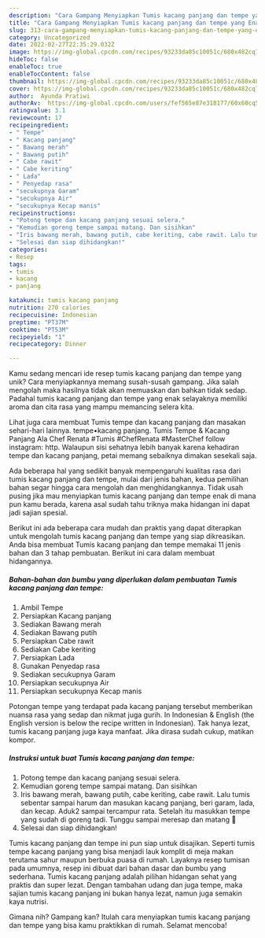 ```yaml
---
description: "Cara Gampang Menyiapkan Tumis kacang panjang dan tempe yang Enak Banget"
title: "Cara Gampang Menyiapkan Tumis kacang panjang dan tempe yang Enak Banget"
slug: 313-cara-gampang-menyiapkan-tumis-kacang-panjang-dan-tempe-yang-enak-banget
category: Uncategorized
date: 2022-02-27T22:35:29.032Z
image: https://img-global.cpcdn.com/recipes/93233da85c10051c/680x482cq70/tumis-kacang-panjang-dan-tempe-foto-resep-utama.jpg
hideToc: false
enableToc: true
enableTocContent: false
thumbnail: https://img-global.cpcdn.com/recipes/93233da85c10051c/680x482cq70/tumis-kacang-panjang-dan-tempe-foto-resep-utama.jpg
cover: https://img-global.cpcdn.com/recipes/93233da85c10051c/680x482cq70/tumis-kacang-panjang-dan-tempe-foto-resep-utama.jpg
author:  Ayunda Pratiwi
authorAv:  https://img-global.cpcdn.com/users/fef565e87e318177/60x60cq50/avatar.jpg
ratingvalue: 3.1
reviewcount: 17
recipeingredient:
- " Tempe"
- " Kacang panjang"
- " Bawang merah"
- " Bawang putih"
- " Cabe rawit"
- " Cabe keriting"
- " Lada"
- " Penyedap rasa"
- "secukupnya Garam"
- "secukupnya Air"
- "secukupnya Kecap manis"
recipeinstructions:
- "Potong tempe dan kacang panjang sesuai selera."
- "Kemudian goreng tempe sampai matang. Dan sisihkan"
- "Iris bawang merah, bawang putih, cabe keriting, cabe rawit. Lalu tumis sebentar sampai harum dan masukan kacang panjang, beri garam, lada, dan kecap. Aduk2 sampai tercampur rata. Setelah itu masukkan tempe yang sudah di goreng tadi. Tunggu sampai meresap dan matang 🥰"
- "Selesai dan siap dihidangkan!"
categories:
- Resep
tags:
- tumis
- kacang
- panjang

katakunci: tumis kacang panjang 
nutrition: 270 calories
recipecuisine: Indonesian
preptime: "PT37M"
cooktime: "PT53M"
recipeyield: "1"
recipecategory: Dinner

---
```



Kamu sedang mencari ide resep tumis kacang panjang dan tempe yang unik? Cara menyiapkannya memang susah-susah gampang. Jika salah mengolah maka hasilnya tidak akan memuaskan dan bahkan tidak sedap. Padahal tumis kacang panjang dan tempe yang enak selayaknya memiliki aroma dan cita rasa yang mampu memancing selera kita.


Lihat juga cara membuat Tumis tempe dan kacang panjang dan masakan sehari-hari lainnya. tempe•kacang panjang. Tumis Tempe &amp; Kacang Panjang Ala Chef Renata #Tumis #ChefRenata #MasterChef follow instagram: http. Walaupun sisi sehatnya lebih banyak karena kehadiran tempe dan kacang panjang, petai memang sebaiknya dimakan sesekali saja.

Ada beberapa hal yang sedikit banyak mempengaruhi kualitas rasa dari tumis kacang panjang dan tempe, mulai dari jenis bahan, kedua pemilihan bahan segar hingga cara mengolah dan menghidangkannya. Tidak usah pusing jika mau menyiapkan tumis kacang panjang dan tempe enak di mana pun kamu berada, karena asal sudah tahu triknya maka hidangan ini dapat jadi sajian spesial.


Berikut ini ada beberapa cara mudah dan praktis yang dapat diterapkan untuk mengolah tumis kacang panjang dan tempe yang siap dikreasikan. Anda bisa membuat Tumis kacang panjang dan tempe memakai 11 jenis bahan dan 3 tahap pembuatan. Berikut ini cara dalam membuat hidangannya.

<!--inarticleads1-->

##### Bahan-bahan dan bumbu yang diperlukan dalam pembuatan Tumis kacang panjang dan tempe:

1. Ambil  Tempe
1. Persiapkan  Kacang panjang
1. Sediakan  Bawang merah
1. Sediakan  Bawang putih
1. Persiapkan  Cabe rawit
1. Sediakan  Cabe keriting
1. Persiapkan  Lada
1. Gunakan  Penyedap rasa
1. Sediakan secukupnya Garam
1. Persiapkan secukupnya Air
1. Persiapkan secukupnya Kecap manis


Potongan tempe yang terdapat pada kacang panjang tersebut memberikan nuansa rasa yang sedap dan nikmat juga gurih. In Indonesian &amp; English (the English version is below the recipe written in Indonesian). Tak hanya lezat, tumis kacang panjang juga kaya manfaat. Jika dirasa sudah cukup, matikan kompor. 

<!--inarticleads2-->

##### Instruksi untuk buat Tumis kacang panjang dan tempe:

1. Potong tempe dan kacang panjang sesuai selera.
1. Kemudian goreng tempe sampai matang. Dan sisihkan
1. Iris bawang merah, bawang putih, cabe keriting, cabe rawit. Lalu tumis sebentar sampai harum dan masukan kacang panjang, beri garam, lada, dan kecap. Aduk2 sampai tercampur rata. Setelah itu masukkan tempe yang sudah di goreng tadi. Tunggu sampai meresap dan matang 🥰
1. Selesai dan siap dihidangkan!

Tumis kacang panjang dan tempe ini pun siap untuk disajikan. Seperti tumis tempe kacang panjang yang bisa menjadi lauk komplit di meja makan terutama sahur maupun berbuka puasa di rumah. Layaknya resep tumisan pada umumnya, resep ini dibuat dari bahan dasar dan bumbu yang sederhana. Tumis kacang panjang adalah pilihan hidangan sehat yang praktis dan super lezat. Dengan tambahan udang dan juga tempe, maka sajian tumis kacang panjang ini bukan hanya lezat, namun juga semakin kaya nutrisi. 

Gimana nih? Gampang kan? Itulah cara menyiapkan tumis kacang panjang dan tempe yang bisa kamu praktikkan di rumah. Selamat mencoba!
